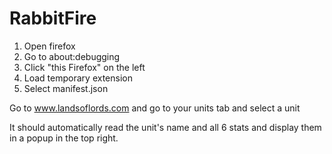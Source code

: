 # RabbitFire
 
1. Open firefox
2. Go to about:debugging
3. Click "this Firefox" on the left
4. Load temporary extension
5. Select manifest.json

Go to www.landsoflords.com and go to your units tab and select a unit

It should automatically read the unit's name and all 6 stats and display them in a popup in the top right.